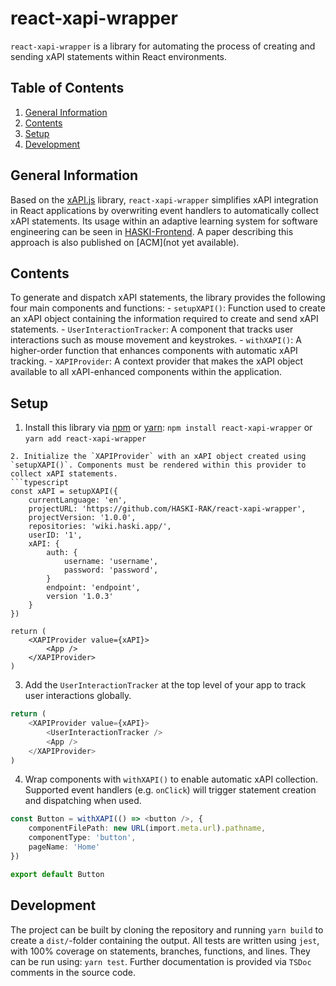 # react-xapi-wrapper
`react-xapi-wrapper` is a library for automating the process of creating and sending xAPI statements within React environments.

## Table of Contents
1. [General Information](#general-information)
2. [Contents](#contents)
3. [Setup](#setup)
4. [Development](#development)

## General Information
Based on the [xAPI.js](https://github.com/xapijs/xapi) library, `react-xapi-wrapper` simplifies xAPI integration in React applications by overwriting event handlers to automatically collect xAPI statements. Its usage within an adaptive learning system for software engineering can be seen in [HASKI-Frontend](https://github.com/HASKI-RAK/HASKI-Frontend). A paper describing this approach is also published on [ACM](not yet available).

## Contents
To generate and dispatch xAPI statements, the library provides the following four main components and functions:
    - `setupXAPI()`: Function used to create an xAPI object containing the information required to create and send xAPI statements.
    - `UserInteractionTracker`: A component that tracks user interactions such as mouse movement and keystrokes. 
    - `withXAPI()`: A higher-order function that enhances components with automatic xAPI tracking.
    - `XAPIProvider`: A context provider that makes the xAPI object available to all xAPI-enhanced components within the application.

## Setup
1. Install this library via [npm](https://www.npmjs.com/package/react-xapi-wrapper) or [yarn](https://classic.yarnpkg.com/en/package/react-xapi-wrapper):
`npm install react-xapi-wrapper` or `yarn add react-xapi-wrapper`
```
2. Initialize the `XAPIProvider` with an xAPI object created using `setupXAPI()`. Components must be rendered within this provider to collect xAPI statements.
```typescript
const xAPI = setupXAPI({
    currentLanguage: 'en',
    projectURL: 'https://github.com/HASKI-RAK/react-xapi-wrapper',
    projectVersion: '1.0.0',
    repositories: 'wiki.haski.app/',
    userID: '1',
    xAPI: {
        auth: {
            username: 'username',
            password: 'password',
        }
        endpoint: 'endpoint',
        version '1.0.3'
    }
}) 

return (
    <XAPIProvider value={xAPI}>
        <App />
    </XAPIProvider>
)
```
3. Add the `UserInteractionTracker` at the top level of your app to track user interactions globally.
```typescript
return (
    <XAPIProvider value={xAPI}>
        <UserInteractionTracker />
        <App />
    </XAPIProvider>
)
```
4. Wrap components with `withXAPI()` to enable automatic xAPI collection. Supported event handlers (e.g. `onClick`) will trigger statement creation and dispatching when used. 
```typescript
const Button = withXAPI(() => <button />, {
    componentFilePath: new URL(import.meta.url).pathname,
    componentType: 'button',
    pageName: 'Home'
})

export default Button
```

## Development
The project can be built by cloning the repository and running `yarn build` to create a `dist/`-folder containing the output. All tests are written using `jest`, with 100% coverage on statements, branches, functions, and lines. They can be run using: `yarn test`. Further documentation is provided via `TSDoc` comments in the source code.
